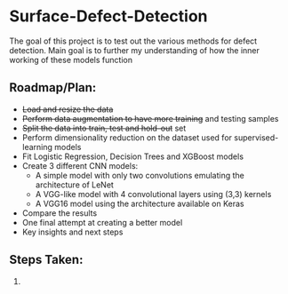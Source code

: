 # Surface-Defect-Detection

The goal of this project is to test out the various methods for defect detection.
Main goal is to further my understanding of how the inner working of these models function

## Roadmap/Plan: 
- ~~Load and resize the data~~
- ~~Perform data augmentation to have more training~~ and testing samples 
- ~~Split the data into train, test and hold-out~~ set 
- Perform dimensionality reduction on the dataset used for supervised-learning models 
- Fit Logistic Regression, Decision Trees and XGBoost models 
- Create 3 different CNN models:
  - A simple model with only two convolutions emulating the architecture of LeNet 
  - A VGG-like model with 4 convolutional layers using (3,3) kernels 
  - A VGG16 model using the architecture available on Keras 
- Compare the results 
- One final attempt at creating a better model 
- Key insights and next steps

## Steps Taken:
1) 

